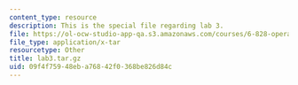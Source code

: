 ```yaml
---
content_type: resource
description: This is the special file regarding lab 3.
file: https://ol-ocw-studio-app-qa.s3.amazonaws.com/courses/6-828-operating-system-engineering-fall-2012/09f4f75948eba76842f0368be826d84c_lab3.tar.gz
file_type: application/x-tar
resourcetype: Other
title: lab3.tar.gz
uid: 09f4f759-48eb-a768-42f0-368be826d84c
---
```


